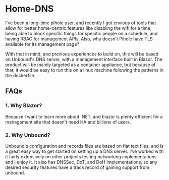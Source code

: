 # Home-DNS

I've been a long-time pihole user, and recently I got envious of tools that
allow for better home-centric features like disabling the wifi for a time,
being able to block specific things for specific people on a schedule, and
having RBAC for management APIs. Also, why doesn't Pihole have TLS available
for its management page?

With that in mind, and previous experiences to build on, this will be based on
Unbound's DNS server, with a management interface built in Blazor. The product
will be mainly targeted as a container appliance, but because of that, it would
be easy to run this on a linux machine following the patterns in the
dockerfile.

## FAQs

### 1. Why Blazor?

Because I want to learn more about .NET, and blazor is plenty
efficient for a management site that doesn't need HA and billions of users.

### 2. Why Unbound?

Unbound's configuration and records files are based on flat text files, and is
a great easy way to get started on setting up a DNS server. I've worked with it
fairly extensively on other projects testing networking implementations and I
enjoy it. It also has DNSSec, DoT, and DoH implementations, so any desired
security features have a track record of gaining support from unbound.
